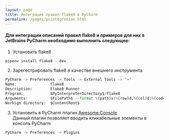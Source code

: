 ```yaml
---
layout: page
title: Интеграция правил flake8 в PyCharm
permalink: /pages/pcintegration.html
---
```


#### Для интеграции описаний правил flake8 и примеров для них в JetBrains PyCharm необходимо выполнить следующее:

1. Установить flake8
```python
pipenv install flake8 --dev
```
2. Зарегестрировать flake8 в качестве внешнего инструмента
```python
PyCharm -> Preferences -> Tools -> External Tools -> "+"
Name:               flake8
Description:        Flake8 Runner
Program:            $PyInterpreterDirectory$/flake8
Arguments:          $FilePath$ --format %(path)s:%(row)d,%(col)d:%(code)s:%(text)s:https://flake8.rsln.dev/rules/%(code)s.html
Workign directory:  $ContentRoot$
```
3. Установить в PyCharm плагин [Awesome Console](https://github.com/anthraxx/intellij-awesome-console)  
Данный плагин позволяет вводить кликабельные элементы в консоль PyCharm
```python
PyCharm -> Preferences -> Plugins
```